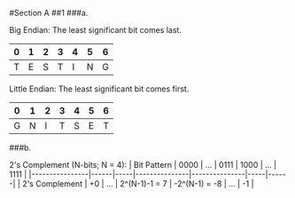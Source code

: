 #Section A
##1
###a.

Big Endian: The least significant bit comes last.

| 0 | 1 | 2 | 3 | 4 | 5 | 6 |
|---|---|---|---|---|---|---|
| T | E | S | T | I | N | G |


Little Endian: The least significant bit comes first.

| 0 | 1 | 2 | 3 | 4 | 5 | 6 |
|---|---|---|---|---|---|---|
| G | N | I | T | S | E | T |

###b.

2's Complement (N-bits; N = 4):
| Bit Pattern    | 0000 | ... | 0111          | 1000          | ... | 1111 |
|----------------|------|-----|---------------|---------------|-----|------|
| 2's Complement | +0   | ... | 2^(N-1)-1 = 7 | -2^(N-1) = -8 | ... | -1   |
